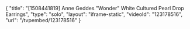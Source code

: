 {
    "title": "[1508441819] Anne Geddes \"Wonder\" White Cultured Pearl Drop Earrings",
    "type": "solo",
    "layout": "iframe-static",
    "videoId": "123178516",
    "url": "\/tvpembed\/123178516"
}